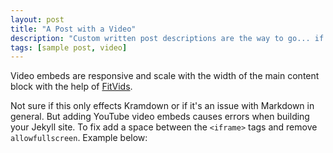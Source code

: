 ```yaml
---
layout: post
title: "A Post with a Video"
description: "Custom written post descriptions are the way to go... if you're not lazy."
tags: [sample post, video]
---
```

<!--
<iframe width="560" height="315" src="//www.youtube.com/embed/SU3kYxJmWuQ" frameborder="0"> </iframe>
-->
Video embeds are responsive and scale with the width of the main content block with the help of [FitVids](http://fitvidsjs.com/).

Not sure if this only effects Kramdown or if it's an issue with Markdown in general. But adding YouTube video embeds causes errors when building your Jekyll site. To fix add a space between the `<iframe>` tags and remove `allowfullscreen`. Example below:

<!--
{% highlight html %}
<iframe width="560" height="315" src="//www.youtube.com/embed/SU3kYxJmWuQ" frameborder="0"> </iframe>
{% endhighlight %}
-->
